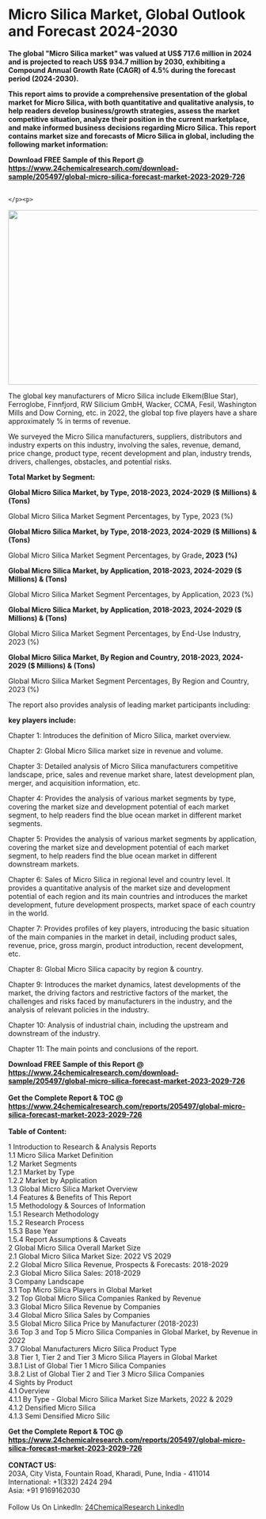 <h1>Micro Silica Market, Global Outlook and Forecast 2024-2030</h1><p><strong>The global "Micro Silica market" was valued at US$ 717.6 million in 2024 and is projected to reach US$ 934.7 million by 2030, exhibiting a Compound Annual Growth Rate (CAGR) of 4.5% during the forecast period (2024-2030).</strong></p><p>
</p><p><strong>This report aims to provide a comprehensive presentation of the global market for Micro Silica, with both quantitative and qualitative analysis, to help readers develop business/growth strategies, assess the market competitive situation, analyze their position in the current marketplace, and make informed business decisions regarding Micro Silica. This report contains market size and forecasts of Micro Silica in global, including the following market information:</strong></p><div><b>Download FREE Sample of this Report @ 
            <a href="https://www.24chemicalresearch.com/download-sample/205497/global-micro-silica-forecast-market-2023-2029-726">
            https://www.24chemicalresearch.com/download-sample/205497/global-micro-silica-forecast-market-2023-2029-726</a></b></div><br><p>

	</p><p>
</p><p><img alt="" src="https://24chemicalresearch.com/assets/report-images/MicroSilicaMarket.png" style="height:353px; width:731px"></p><p>
</p><p>The global key manufacturers of Micro Silica include Elkem(Blue Star), Ferroglobe, Finnfjord, RW Silicium GmbH, Wacker, CCMA, Fesil, Washington Mills and Dow Corning, etc. in 2022, the global top five players have a share approximately % in terms of revenue.</p><p>
We surveyed the Micro Silica manufacturers, suppliers, distributors and industry experts on this industry, involving the sales, revenue, demand, price change, product type, recent development and plan, industry trends, drivers, challenges, obstacles, and potential risks.</p><p>
<strong>Total Market by Segment:</strong></p><p>
</p><p><strong>Global Micro Silica Market, by Type, 2018-2023, 2024-2029 ($ Millions) &amp; (Tons)</strong></p><p>
Global Micro Silica Market Segment Percentages, by Type, 2023 (%)</p><p>
</p><p>
</p><p><strong>Global Micro Silica Market, by Type, 2018-2023, 2024-2029 ($ Millions) &amp; (Tons)</strong></p><p>
Global Micro Silica Market Segment Percentages, by Grade<strong>, 2023 (%)</strong></p><p>
</p><p>
</p><p><strong>Global Micro Silica Market, by Application, 2018-2023, 2024-2029 ($ Millions) &amp; (Tons)</strong></p><p>
Global Micro Silica Market Segment Percentages, by Application, 2023 (%)</p><p>
</p><p>
</p><p><strong>Global Micro Silica Market, by Application, 2018-2023, 2024-2029 ($ Millions) &amp; (Tons)</strong></p><p>
Global Micro Silica Market Segment Percentages, by End-Use Industry, 2023 (%)</p><p>
</p><p>
</p><p><strong>Global Micro Silica Market, By Region and Country, 2018-2023, 2024-2029 ($ Millions) &amp; (Tons)</strong></p><p>
Global Micro Silica Market Segment Percentages, By Region and Country, 2023 (%)</p><p>
</p><p>
The report also provides analysis of leading market participants including:</p><p>
</p><p>
<strong>key players include:</strong></p><p>
</p><p>
Chapter 1: Introduces the definition of Micro Silica, market overview.</p><p>
Chapter 2: Global Micro Silica market size in revenue and volume.</p><p>
Chapter 3: Detailed analysis of Micro Silica manufacturers competitive landscape, price, sales and revenue market share, latest development plan, merger, and acquisition information, etc.</p><p>
Chapter 4: Provides the analysis of various market segments by type, covering the market size and development potential of each market segment, to help readers find the blue ocean market in different market segments.</p><p>
Chapter 5: Provides the analysis of various market segments by application, covering the market size and development potential of each market segment, to help readers find the blue ocean market in different downstream markets.</p><p>
Chapter 6: Sales of Micro Silica in regional level and country level. It provides a quantitative analysis of the market size and development potential of each region and its main countries and introduces the market development, future development prospects, market space of each country in the world.</p><p>
Chapter 7: Provides profiles of key players, introducing the basic situation of the main companies in the market in detail, including product sales, revenue, price, gross margin, product introduction, recent development, etc.</p><p>
Chapter 8: Global Micro Silica capacity by region &amp; country.</p><p>
Chapter 9: Introduces the market dynamics, latest developments of the market, the driving factors and restrictive factors of the market, the challenges and risks faced by manufacturers in the industry, and the analysis of relevant policies in the industry.</p><p>
Chapter 10: Analysis of industrial chain, including the upstream and downstream of the industry.</p><p>
Chapter 11: The main points and conclusions of the report.
</p><p>

</p><div><b>Download FREE Sample of this Report @ 
            <a href="https://www.24chemicalresearch.com/download-sample/205497/global-micro-silica-forecast-market-2023-2029-726">
            https://www.24chemicalresearch.com/download-sample/205497/global-micro-silica-forecast-market-2023-2029-726</a></b></div><br><div><b>Get the Complete Report & TOC @ 
            <a href="https://www.24chemicalresearch.com/reports/205497/global-micro-silica-forecast-market-2023-2029-726">
            https://www.24chemicalresearch.com/reports/205497/global-micro-silica-forecast-market-2023-2029-726</a></b></div><br>
            <b>Table of Content:</b><p>1 Introduction to Research & Analysis Reports<br />
    1.1 Micro Silica Market Definition<br />
    1.2 Market Segments<br />
        1.2.1 Market by Type<br />
        1.2.2 Market by Application<br />
    1.3 Global Micro Silica Market Overview<br />
    1.4 Features & Benefits of This Report<br />
    1.5 Methodology & Sources of Information<br />
        1.5.1 Research Methodology<br />
        1.5.2 Research Process<br />
        1.5.3 Base Year<br />
        1.5.4 Report Assumptions & Caveats<br />
2 Global Micro Silica Overall Market Size<br />
    2.1 Global Micro Silica Market Size: 2022 VS 2029<br />
    2.2 Global Micro Silica Revenue, Prospects & Forecasts: 2018-2029<br />
    2.3 Global Micro Silica Sales: 2018-2029<br />
3 Company Landscape<br />
    3.1 Top Micro Silica Players in Global Market<br />
    3.2 Top Global Micro Silica Companies Ranked by Revenue<br />
    3.3 Global Micro Silica Revenue by Companies<br />
    3.4 Global Micro Silica Sales by Companies<br />
    3.5 Global Micro Silica Price by Manufacturer (2018-2023)<br />
    3.6 Top 3 and Top 5 Micro Silica Companies in Global Market, by Revenue in 2022<br />
    3.7 Global Manufacturers Micro Silica Product Type<br />
    3.8 Tier 1, Tier 2 and Tier 3 Micro Silica Players in Global Market<br />
        3.8.1 List of Global Tier 1 Micro Silica Companies<br />
        3.8.2 List of Global Tier 2 and Tier 3 Micro Silica Companies<br />
4 Sights by Product<br />
    4.1 Overview<br />
        4.1.1 By Type - Global Micro Silica Market Size Markets, 2022 & 2029<br />
        4.1.2 Densified Micro Silica<br />
        4.1.3 Semi Densified Micro Silic</p><div><b>Get the Complete Report & TOC @ 
            <a href="https://www.24chemicalresearch.com/reports/205497/global-micro-silica-forecast-market-2023-2029-726">
            https://www.24chemicalresearch.com/reports/205497/global-micro-silica-forecast-market-2023-2029-726</a></b></div><br><b>CONTACT US:</b><br>
            203A, City Vista, Fountain Road, Kharadi, Pune, India - 411014<br>
            International: +1(332) 2424 294<br>
            Asia: +91 9169162030 <br><br>
            Follow Us On LinkedIn: <a href="https://www.linkedin.com/company/24chemicalresearch/">24ChemicalResearch LinkedIn</a>